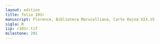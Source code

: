 ```yaml
---
layout: edition
title: folio 101r
manuscript: Florence, Biblioteca Marucelliana, Carte Rajna XIX.15
sigla: R
iip: r101r.tif
milestone: 201
---
```

